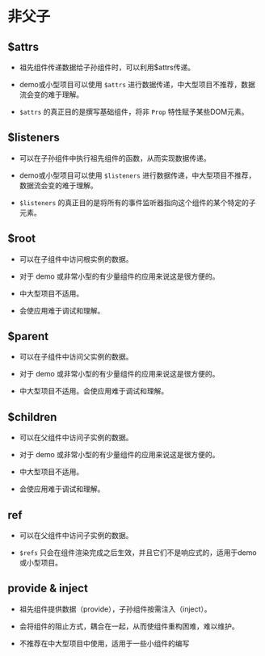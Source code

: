 # 非父子

## \$attrs

  - 祖先组件传递数据给子孙组件时，可以利用\$attrs传递。

  - demo或小型项目可以使用 `$attrs` 进行数据传递，中大型项目不推荐，数据流会变的难于理解。

  - `$attrs` 的真正目的是撰写基础组件，将非 `Prop` 特性赋予某些DOM元素。

## \$listeners

  - 可以在子孙组件中执行祖先组件的函数，从而实现数据传递。

  - demo或小型项目可以使用 `$listeners` 进行数据传递，中大型项目不推荐，数据流会变的难于理解。

  - `$listeners` 的真正目的是将所有的事件监听器指向这个组件的某个特定的子元素。

## \$root

  - 可以在子组件中访问根实例的数据。

  - 对于 demo 或非常小型的有少量组件的应用来说这是很方便的。

  - 中大型项目不适用。

  - 会使应用难于调试和理解。

## \$parent

  - 可以在子组件中访问父实例的数据。

  - 对于 demo 或非常小型的有少量组件的应用来说这是很方便的。

  - 中大型项目不适用。会使应用难于调试和理解。

## \$children

  - 可以在父组件中访问子实例的数据。

  - 对于 demo 或非常小型的有少量组件的应用来说这是很方便的。

  - 中大型项目不适用。

  - 会使应用难于调试和理解。

## ref

  - 可以在父组件中访问子实例的数据。

  - `$refs` 只会在组件渲染完成之后生效，并且它们不是响应式的，适用于demo或小型项目。

## provide & inject

  - 祖先组件提供数据（provide），子孙组件按需注入（inject）。

  - 会将组件的阻止方式，耦合在一起，从而使组件重构困难，难以维护。

  - 不推荐在中大型项目中使用，适用于一些小组件的编写

